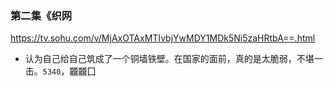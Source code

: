 ### 第二集《织网
https://tv.sohu.com/v/MjAxOTAxMTIvbjYwMDY1MDk5Ni5zaHRtbA==.html
- 认为自己给自己筑成了一个铜墙铁壁。在国家的面前，真的是太脆弱，不堪一击。`5340`，龖龖囗